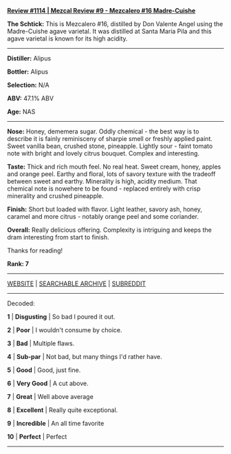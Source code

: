 
[**Review #1114 | Mezcal Review #9 - Mezcalero #16 Madre-Cuishe**]( https://t8ke.review/review-1114-mezcalero-16-madre-cuishe-don-valente-angel/)

**The Schtick:** This is Mezcalero #16, distilled by Don Valente Angel using the Madre-Cuishe agave varietal. It was distilled at Santa Maria Pila and this agave varietal is known for its high acidity. 

-----

**Distiller:** Alipus

**Bottler:** Alipus

**Selection:** N/A

**ABV:** 47.1% ABV

**Age:** NAS 

-----

**Nose:**  Honey, dememera sugar. Oddly chemical - the best way is to describe it is fainly reminisceny of sharpie smell or freshly applied paint. Sweet vanilla bean, crushed stone, pineapple. Lightly sour - faint tomato note with bright and lovely citrus bouquet. Complex and interesting. 

**Taste:** Thick and rich mouth feel. No real heat. Sweet cream, honey, apples and orange peel. Earthy and floral, lots of savory texture with the tradeoff between sweet and earthy. Minerality is high, acidity medium. That chemical note is nowehere to be found - replaced entirely with crisp minerality and crushed pineapple. 

**Finish:** Short but loaded with flavor. Light leather, savory ash, honey, caramel and more citrus - notably orange peel and some coriander. 

**Overall:** Really delicious offering. Complexity is intriguing and keeps the dram interesting from start to finish.   

Thanks for reading!

**Rank: 7**



-----

[WEBSITE](https://t8ke.review) | [SEARCHABLE ARCHIVE](https://t8ke.review/review-archive/) | [SUBREDDIT](https://reddit.com/r/t8kereviews)

-----

Decoded:

**1** | **Disgusting** | So bad I poured it out.

**2** | **Poor** | I wouldn't consume by choice.

**3** | **Bad** | Multiple flaws.

**4** | **Sub-par** | Not bad, but many things I'd rather have.

**5** | **Good** | Good, just fine.

**6** | **Very Good** | A cut above.

**7** | **Great** | Well above average

**8** | **Excellent** | Really quite exceptional.

**9** | **Incredible** | An all time favorite

**10** | **Perfect** | Perfect

----

